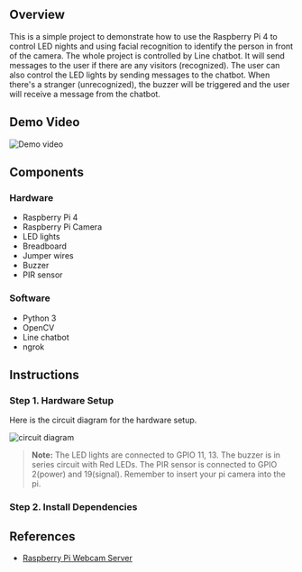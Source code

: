 ## Overview

This is a simple project to demonstrate how to use the Raspberry Pi 4 to control LED nights and using facial recognition to identify the person in front of the camera. The whole project is controlled by Line chatbot. It will send messages to the user if there are any visitors (recognized). The user can also control the LED lights by sending messages to the chatbot. When there's a stranger (unrecognized), the buzzer will be triggered and the user will receive a message from the chatbot. 

## Demo Video

![Demo video]()

## Components
### Hardware

- Raspberry Pi 4
- Raspberry Pi Camera
- LED lights
- Breadboard
- Jumper wires
- Buzzer
- PIR sensor


### Software

- Python 3
- OpenCV
- Line chatbot
- ngrok

## Instructions

### Step 1. Hardware Setup

Here is the circuit diagram for the hardware setup.

![circuit diagram]()

> **Note:** The LED lights are connected to GPIO 11, 13. The buzzer is in series circuit with Red LEDs. The PIR sensor is connected to GPIO 2(power) and 19(signal). Remember to insert your pi camera into the pi.
### Step 2. Install Dependencies













## References

- [Raspberry Pi Webcam Server](https://pimylifeup.com/raspberry-pi-webcam-server/)
